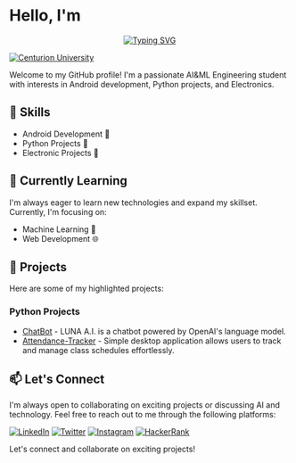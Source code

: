 # Hello, I'm 
<p align="center">
<a href="https://github.com/i_soumya18">
    <img src="https://readme-typing-svg.demolab.com?font=Georgia&size=26&duration=2000&pause=100&multiline=true&width=500&height=80&lines=Soumyaranjan+Sahoo;+%7C+B.Tech+Student" alt="Typing SVG" />
</a>
  

[![Centurion University](https://img.shields.io/badge/C.V_Raman_Global%20University-blue?style=for-the-badge&logo=website)](https://cgu-odisha.ac.in/)










Welcome to my GitHub profile! I'm a passionate AI&ML Engineering student with interests in Android development, Python projects, and Electronics. 

## 🔭 Skills

- Android Development 📱
- Python Projects 🐍
- Electronic Projects 🔌

## 🌱 Currently Learning

I'm always eager to learn new technologies and expand my skillset. Currently, I'm focusing on:

- Machine Learning 🤖
- Web Development 🌐

## 🚀 Projects

Here are some of my highlighted projects:


### Python Projects

- [ChatBot](https://github.com/i_soumya18/ChatBot) - LUNA A.I. is a chatbot powered by OpenAI's language model.
- [Attendance-Tracker](https://github.com/i_soumya18/Attendance-Tracker) - Simple desktop application allows users to track  and manage class schedules effortlessly.





## 📫 Let's Connect

I'm always open to collaborating on exciting projects or discussing AI and technology. Feel free to reach out to me through the following platforms:

[![LinkedIn](https://img.shields.io/badge/LinkedIn-Soumyaranjan%20Sahoo-blue?style=for-the-badge&logo=linkedin)](www.linkedin.com/in/soumya-ranjan-sahoo-b06807248/)
[![Twitter](https://img.shields.io/badge/Twitter-%40soumyaranjan__s-blue?style=for-the-badge&logo=twitter)](https://twitter.com/soumya78948)
[![Instagram](https://img.shields.io/badge/Instagram-%40i_soumya18-orange?style=for-the-badge&logo=instagram)](https://www.instagram.com/i_soumya18/)
[![HackerRank](https://img.shields.io/badge/HackerRank-sahoosoumya24201-brightgreen?style=for-the-badge&logo=hackerrank)](https://www.hackerrank.com/sahoosoumya24201)




Let's connect and collaborate on exciting projects!






